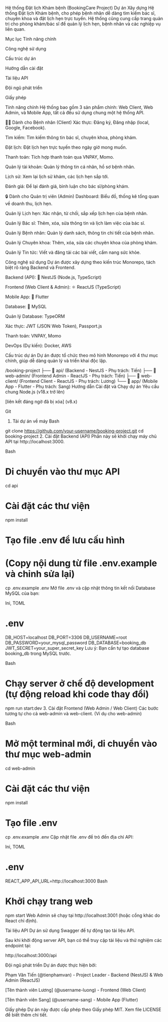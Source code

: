 Hệ thống Đặt lịch Khám bệnh (BookingCare Project)
Dự án Xây dựng Hệ thống Đặt lịch Khám bệnh, cho phép bệnh nhân dễ dàng tìm kiếm bác sĩ, chuyên khoa và đặt lịch hẹn trực tuyến. Hệ thống cũng cung cấp trang quản trị cho phòng khám/bác sĩ để quản lý lịch hẹn, bệnh nhân và các nghiệp vụ liên quan.

Mục lục
Tính năng chính

Công nghệ sử dụng

Cấu trúc dự án

Hướng dẫn cài đặt

Tài liệu API

Đội ngũ phát triển

Giấy phép

Tính năng chính
Hệ thống bao gồm 3 sản phẩm chính: Web Client, Web Admin, và Mobile App, tất cả đều sử dụng chung một hệ thống API.

🧑‍💼 Dành cho Bệnh nhân (Client)
Xác thực: Đăng ký, Đăng nhập (local, Google, Facebook).

Tìm kiếm: Tìm kiếm thông tin bác sĩ, chuyên khoa, phòng khám.

Đặt lịch: Đặt lịch hẹn trực tuyến theo ngày giờ mong muốn.

Thanh toán: Tích hợp thanh toán qua VNPAY, Momo.

Quản lý tài khoản: Quản lý thông tin cá nhân, hồ sơ bệnh nhân.

Lịch sử: Xem lại lịch sử khám, các lịch hẹn sắp tới.

Đánh giá: Để lại đánh giá, bình luận cho bác sĩ/phòng khám.

🔒 Dành cho Quản trị viên (Admin)
Dashboard: Biểu đồ, thống kê tổng quan về doanh thu, lịch hẹn.

Quản lý Lịch hẹn: Xác nhận, từ chối, sắp xếp lịch hẹn của bệnh nhân.

Quản lý Bác sĩ: Thêm, xóa, sửa thông tin và lịch làm việc của bác sĩ.

Quản lý Bệnh nhân: Quản lý danh sách, thông tin chi tiết của bệnh nhân.

Quản lý Chuyên khoa: Thêm, xóa, sửa các chuyên khoa của phòng khám.

Quản lý Tin tức: Viết và đăng tải các bài viết, cẩm nang sức khỏe.

Công nghệ sử dụng
Dự án được xây dựng theo kiến trúc Monorepo, tách biệt rõ ràng Backend và Frontend.

Backend (API): 🚀 NestJS (Node.js, TypeScript)

Frontend (Web Client & Admin): ⚛️ ReactJS (TypeScript)

Mobile App: 📱 Flutter

Database: 🐬 MySQL

Quản lý Database: TypeORM

Xác thực: JWT (JSON Web Token), Passport.js

Thanh toán: VNPAY, Momo

DevOps (Dự kiến): Docker, AWS

Cấu trúc dự án
Dự án được tổ chức theo mô hình Monorepo với 4 thư mục chính, giúp dễ dàng quản lý và triển khai độc lập.

/booking-project
├── 📂 api/ (Backend - NestJS - Phụ trách: Tiến)
├── 📂 web-admin/ (Frontend Admin - ReactJS - Phụ trách: Tiến)
├── 📂 web-client/ (Frontend Client - ReactJS - Phụ trách: Lương)
└── 📂 app/ (Mobile App - Flutter - Phụ trách: Sang)
Hướng dẫn Cài đặt và Chạy dự án
Yêu cầu chung
Node.js (v18.x trở lên)

[liên kết đáng ngờ đã bị xóa] (v8.x)

Git

1. Tải dự án về máy
   Bash

git clone https://github.com/your-username/booking-project.git
cd booking-project 2. Cài đặt Backend (API)
Phần này sẽ khởi chạy máy chủ API tại http://localhost:3000.

Bash

# Di chuyển vào thư mục API

cd api

# Cài đặt các thư viện

npm install

# Tạo file .env để lưu cấu hình

# (Copy nội dung từ file .env.example và chỉnh sửa lại)

cp .env.example .env
Mở file .env và cập nhật thông tin kết nối Database MySQL của bạn:

Ini, TOML

# .env

DB_HOST=localhost
DB_PORT=3306
DB_USERNAME=root
DB_PASSWORD=your_mysql_password
DB_DATABASE=booking_db
JWT_SECRET=your_super_secret_key
Lưu ý: Bạn cần tự tạo database booking_db trong MySQL trước.

Bash

# Chạy server ở chế độ development (tự động reload khi code thay đổi)

npm run start:dev 3. Cài đặt Frontend (Web Admin / Web Client)
Các bước tương tự cho cả web-admin và web-client. (Ví dụ cho web-admin)

Bash

# Mở một terminal mới, di chuyển vào thư mục web-admin

cd web-admin

# Cài đặt các thư viện

npm install

# Tạo file .env

cp .env.example .env
Cập nhật file .env để trỏ đến địa chỉ API:

Ini, TOML

# .env

REACT_APP_API_URL=http://localhost:3000
Bash

# Khởi chạy trang web

npm start
Web Admin sẽ chạy tại http://localhost:3001 (hoặc cổng khác do React chỉ định).

Tài liệu API
Dự án sử dụng Swagger để tự động tạo tài liệu API.

Sau khi khởi động server API, bạn có thể truy cập tài liệu và thử nghiệm các endpoint tại:

http://localhost:3000/api

Đội ngũ phát triển
Dự án được thực hiện bởi:

Phạm Văn Tiến (@tienphamvan) - Project Leader - Backend (NestJS) & Web Admin (ReactJS)

[Tên thành viên Lương] (@username-luong) - Frontend (Web Client)

[Tên thành viên Sang] (@username-sang) - Mobile App (Flutter)

Giấy phép
Dự án này được cấp phép theo Giấy phép MIT. Xem file LICENSE để biết thêm chi tiết.
